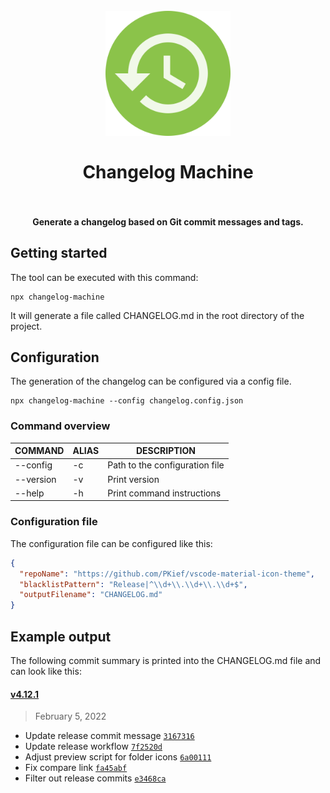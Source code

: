 <h1 align="center">
  <br>
    <img src="./logo.png" alt="logo" width="200">
  <br><br>
  Changelog Machine
  <br>
  <br>
</h1>

<h4 align="center">Generate a changelog based on Git commit messages and tags.</h4>

## Getting started

The tool can be executed with this command:

```
npx changelog-machine
```

It will generate a file called CHANGELOG.md in the root directory of the project.

## Configuration

The generation of the changelog can be configured via a config file.

```
npx changelog-machine --config changelog.config.json
```

### Command overview

| COMMAND   | ALIAS | DESCRIPTION                    |
| --------- | ----- | ------------------------------ |
| --config  | -c    | Path to the configuration file |
| --version | -v    | Print version                  |
| --help    | -h    | Print command instructions     |

### Configuration file

The configuration file can be configured like this:

```json
{
  "repoName": "https://github.com/PKief/vscode-material-icon-theme",
  "blacklistPattern": "Release|^\\d+\\.\\d+\\.\\d+$",
  "outputFilename": "CHANGELOG.md"
}
```

## Example output

The following commit summary is printed into the CHANGELOG.md file and can look like this:

#### [v4.12.1](https://github.com/PKief/vscode-material-icon-theme/compare/v4.12.1...HEAD)

> February 5, 2022

- Update release commit message [`3167316`](https://github.com/PKief/vscode-material-icon-theme/commit/3167316)
- Update release workflow [`7f2520d`](https://github.com/PKief/vscode-material-icon-theme/commit/7f2520d)
- Adjust preview script for folder icons [`6a00111`](https://github.com/PKief/vscode-material-icon-theme/commit/6a00111)
- Fix compare link [`fa45abf`](https://github.com/PKief/vscode-material-icon-theme/commit/fa45abf)
- Filter out release commits [`e3468ca`](https://github.com/PKief/vscode-material-icon-theme/commit/e3468ca)
